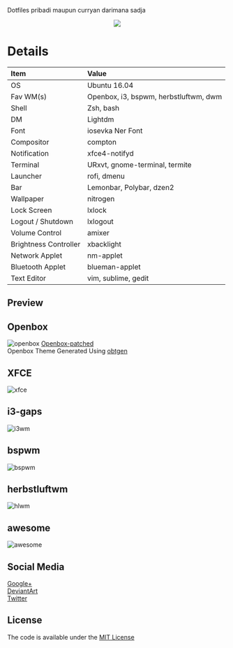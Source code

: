 Dotfiles pribadi maupun curryan darimana sadja

<p align="center">
	<a name="top" href="https://github.com/fikriomar16/dotfiles"><img src="http://dotfiles.github.io/images/dotfiles-logo.png">
	</a>
</p>

# Details

| Item | Value |
| :--- | :---- |
| OS | Ubuntu 16.04 |
| Fav WM(s) | Openbox, i3, bspwm, herbstluftwm, dwm |
| Shell | Zsh, bash |
| DM | Lightdm |
| Font | iosevka Ner Font |
| Compositor | compton |
| Notification | xfce4-notifyd |
| Terminal | URxvt, gnome-terminal, termite |
| Launcher | rofi, dmenu |
| Bar | Lemonbar, Polybar, dzen2 |
| Wallpaper | nitrogen |
| Lock Screen | lxlock |
| Logout / Shutdown | lxlogout |
| Volume Control | amixer |
| Brightness Controller | xbacklight |
| Network Applet | nm-applet |
| Bluetooth Applet | blueman-applet |
| Text Editor | vim, sublime, gedit |

## Preview

## Openbox
![openbox](https://i.imgur.com/OWU2aEr.png)
[Openbox-patched](https://github.com/dylanaraps/openbox-patched)<br />
Openbox Theme Generated Using [obtgen](https://git.io/obtgen)<br />

## XFCE
![xfce](https://orig00.deviantart.net/b506/f/2018/008/8/4/accidentally_ngidol_by_fikriomar16-dbzciec.png)

## i3-gaps
![i3wm](https://i.imgur.com/XooeFi8.png)

## bspwm
![bspwm](https://orig00.deviantart.net/776d/f/2018/037/5/c/_re_make_by_fikriomar16-dc2citp.png)

## herbstluftwm
![hlwm](https://i.imgur.com/lzz6Yyd.png)

## awesome
![awesome](https://i.imgur.com/d6sY85J.png)


## Social Media
[Google+](https://plus.google.com/+FikriOmar) <br />
[DeviantArt](http://fikriomar16.deviantart.com) <br />
[Twitter](https://twitter.com/fikriomar16)

## License
The code is available under the [MIT License](https://github.com/fikriomar16/dotfiles/blob/master/LICENSE.md)
